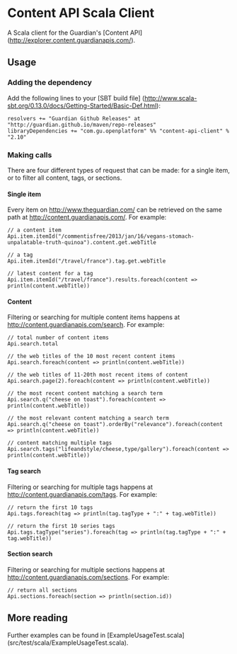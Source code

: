 Content API Scala Client
========================

A Scala client for the Guardian's [Content API] (http://explorer.content.guardianapis.com/).


Usage
-----

### Adding the dependency

Add the following lines to your [SBT build file] (http://www.scala-sbt.org/0.13.0/docs/Getting-Started/Basic-Def.html):

    resolvers += "Guardian Github Releases" at "http://guardian.github.io/maven/repo-releases"
    libraryDependencies += "com.gu.openplatform" %% "content-api-client" % "2.10"

### Making calls

There are four different types of request that can be made: for a single item, or to filter all content, tags, or sections.

#### Single item

Every item on http://www.theguardian.com/ can be retrieved on the same path at http://content.guardianapis.com/. For example:

    // a content item
    Api.item.itemId("/commentisfree/2013/jan/16/vegans-stomach-unpalatable-truth-quinoa").content.get.webTitle

    // a tag
    Api.item.itemId("/travel/france").tag.get.webTitle

    // latest content for a tag
    Api.item.itemId("/travel/france").results.foreach(content => println(content.webTitle))

#### Content

Filtering or searching for multiple content items happens at http://content.guardianapis.com/search. For example:

    // total number of content items
    Api.search.total

    // the web titles of the 10 most recent content items
    Api.search.foreach(content => println(content.webTitle))

    // the web titles of 11-20th most recent items of content
    Api.search.page(2).foreach(content => println(content.webTitle))

    // the most recent content matching a search term
    Api.search.q("cheese on toast").foreach(content => println(content.webTitle))

    // the most relevant content matching a search term
    Api.search.q("cheese on toast").orderBy("relevance").foreach(content => println(content.webTitle))

    // content matching multiple tags
    Api.search.tags("lifeandstyle/cheese,type/gallery").foreach(content => println(content.webTitle))

#### Tag search

Filtering or searching for multiple tags happens at http://content.guardianapis.com/tags. For example:

    // return the first 10 tags
    Api.tags.foreach(tag => println(tag.tagType + ":" + tag.webTitle))

    // return the first 10 series tags
    Api.tags.tagType("series").foreach(tag => println(tag.tagType + ":" + tag.webTitle))

#### Section search

Filtering or searching for multiple sections happens at http://content.guardianapis.com/sections. For example:

    // return all sections
    Api.sections.foreach(section => println(section.id))


More reading
------------

Further examples can be found in [ExampleUsageTest.scala] (src/test/scala/ExampleUsageTest.scala).

